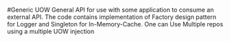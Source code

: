 #Generic UOW
General API for use with some application to consume an external API. The code contains implementation of Factory design pattern for Logger and Singleton for In-Memory-Cache.
One can Use Multiple repos using a multiple UOW injection
